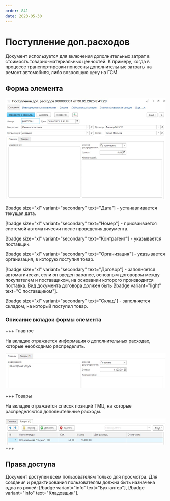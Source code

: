 ```yaml
---
order: 841
date: 2023-05-30
---
```

# Поступление доп.расходов

Документ используется для включения дополнительных затрат в стоимость товарно-материальных ценностей. К примеру, когда в процессе транспортировки понесены дополнительные затраты на ремонт автомобиля, либо возросшую цену на ГСМ.

## Форма элемента

![](/images/Поступление_доп_расходов.jpg)

[!badge size="xl" variant="secondary" text="Дата"] - устанавливается текущая дата.

[!badge size="xl" variant="secondary" text="Номер"] - присваивается системой автоматически после проведения документа.

[!badge size="xl" variant="secondary" text="Контрагент"] - указывается поставщик.

[!badge size="xl" variant="secondary" text="Организация"] - указывается организация, в которую поступил товар.

[!badge size="xl" variant="secondary" text="Договор"] - заполняется автоматически, если он введен заранее, основным договором между покупателем и поставщиком, на основании которого производится поставка. Вид документа договора должен быть [!badge variant="light" text="С поставщиком"].

[!badge size="xl" variant="secondary" text="Склад"] - заполняется складом, на который поступил товар.

### Описание вкладок формы элемента

+++ Главное

На вкладке отражается информация о дополнительных расходах, которые необходимо распределить.

![](/images/Вкладка_главное_доп_расходы.jpg)

+++ Товары

На вкладке отражается список позиций ТМЦ, на которые распределяются дополнительные расходы.

![](/images/Вкладка_товары_доп_расходы.jpg)
+++

## Права доступа

Документ доступен всем пользователям только для просмотра. Для создания и редактирования пользователям должна быть назначена одна из ролей: [!badge variant="info" text="Бухгалтер"], [!badge variant="info" text="Кладовщик"].


